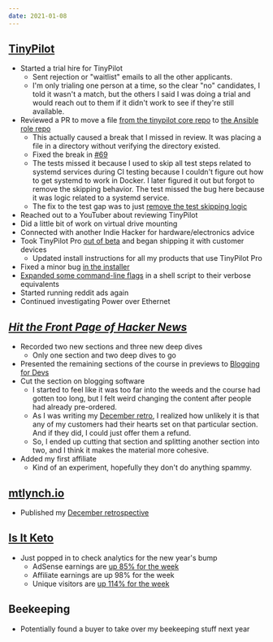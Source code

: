```yaml
---
date: 2021-01-08
---
```


## [TinyPilot](https://tinypilotkvm.com)

- Started a trial hire for TinyPilot
  - Sent rejection or "waitlist" emails to all the other applicants.
  - I'm only trialing one person at a time, so the clear "no" candidates, I told it wasn't a match, but the others I said I was doing a trial and would reach out to them if it didn't work to see if they're still available.
- Reviewed a PR to move a file [from the tinypilot core repo](https://github.com/mtlynch/tinypilot/pull/399) to [the Ansible role repo](https://github.com/mtlynch/ansible-role-tinypilot/pull/68)
  - This actually caused a break that I missed in review. It was placing a file in a directory without verifying the directory existed.
  - Fixed the break in [#69](https://github.com/mtlynch/ansible-role-tinypilot/pull/69)
  - The tests missed it because I used to skip all test steps related to systemd services during CI testing because I couldn't figure out how to get systemd to work in Docker. I later figured it out but forgot to remove the skipping behavior. The test missed the bug here because it was logic related to a systemd service.
  - The fix to the test gap was to just [remove the test skipping logic](https://github.com/mtlynch/ansible-role-tinypilot/pull/70)
- Reached out to a YouTuber about reviewing TinyPilot
- Did a little bit of work on virtual drive mounting
- Connected with another Indie Hacker for hardware/electronics advice
- Took TinyPilot Pro [out of beta](https://tinypilotkvm.com/product/tinypilot-pro) and began shipping it with customer devices
  - Updated install instructions for all my products that use TinyPilot Pro
- Fixed a minor bug [in the installer](https://github.com/mtlynch/tinypilot/pull/398)
- [Expanded some command-line flags](https://github.com/mtlynch/tinypilot/pull/400) in a shell script to their verbose equivalents
- Started running reddit ads again
- Continued investigating Power over Ethernet

## [_Hit the Front Page of Hacker News_](https://gum.co/htfphn/hacker)

- Recorded two new sections and three new deep dives
  - Only one section and two deep dives to go
- Presented the remaining sections of the course in previews to [Blogging for Devs](https://community.bloggingfordevs.com/)
- Cut the section on blogging software
  - I started to feel like it was too far into the weeds and the course had gotten too long, but I felt weird changing the content after people had already pre-ordered.
  - As I was writing my [December retro](https://mtlynch.io/retrospectives/2021/01/), I realized how unlikely it is that any of my customers had their hearts set on that particular section. And if they did, I could just offer them a refund.
  - So, I ended up cutting that section and splitting another section into two, and I think it makes the material more cohesive.
- Added my first affiliate
  - Kind of an experiment, hopefully they don't do anything spammy.

## [mtlynch.io](https://mtlynch.io)

- Published my [December retrospective](https://mtlynch.io/retrospectives/2021/01/)

## [Is It Keto](https://isitketo.org)

- Just popped in to check analytics for the new year's bump
  - AdSense earnings are [up 85% for the week](sONk.webp)
  - Affiliate earnings are up 98% for the week
  - Unique visitors are [up 114% for the week](bqcA.webp)

## Beekeeping

- Potentially found a buyer to take over my beekeeping stuff next year
